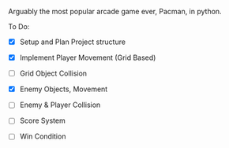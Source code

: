 Arguably the most popular arcade game ever, Pacman, in python.

To Do:
- [x] Setup and Plan Project structure
- [x] Implement Player Movement (Grid Based)
- [ ] Grid Object Collision
- [x] Enemy Objects, Movement
- [ ] Enemy & Player Collision
- [ ] Score System
- [ ] Win Condition
      
